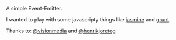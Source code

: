 A simple Event-Emitter.

I wanted to play with some javascripty things like
[jasmine](http://jasmine.github.io) and [grunt](http://gruntjs.com).

Thanks to:
[@visionmedia](https://github.com/visionmedia/uikit) and
[@henrikjoreteg](https://github.com/HenrikJoreteg/wildemitter)

